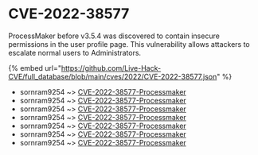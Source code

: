 # CVE-2022-38577

ProcessMaker before v3.5.4 was discovered to contain insecure permissions in the user profile page. This vulnerability allows attackers to escalate normal users to Administrators.

{% embed url="https://github.com/Live-Hack-CVE/full_database/blob/main/cves/2022/CVE-2022-38577.json" %}


* sornram9254 ~> [CVE-2022-38577-Processmaker](https://www.alice-snow.ru/2022/database/cve-2022-38577/cve-2022-38577-processmaker-sornram9254)
* sornram9254 ~> [CVE-2022-38577-Processmaker](https://www.alice-snow.ru/2022/database/cve-2022-38577/cve-2022-38577-processmaker-sornram9254)
* sornram9254 ~> [CVE-2022-38577-Processmaker](https://www.alice-snow.ru/2022/database/cve-2022-38577/cve-2022-38577-processmaker-sornram9254)
* sornram9254 ~> [CVE-2022-38577-Processmaker](https://www.alice-snow.ru/2022/database/cve-2022-38577/cve-2022-38577-processmaker-sornram9254)
* sornram9254 ~> [CVE-2022-38577-Processmaker](https://www.alice-snow.ru/2022/database/cve-2022-38577/cve-2022-38577-processmaker-sornram9254)
* sornram9254 ~> [CVE-2022-38577-Processmaker](https://www.alice-snow.ru/2022/database/cve-2022-38577/cve-2022-38577-processmaker-sornram9254)
* sornram9254 ~> [CVE-2022-38577-Processmaker](https://www.alice-snow.ru/2022/database/cve-2022-38577/cve-2022-38577-processmaker-sornram9254)